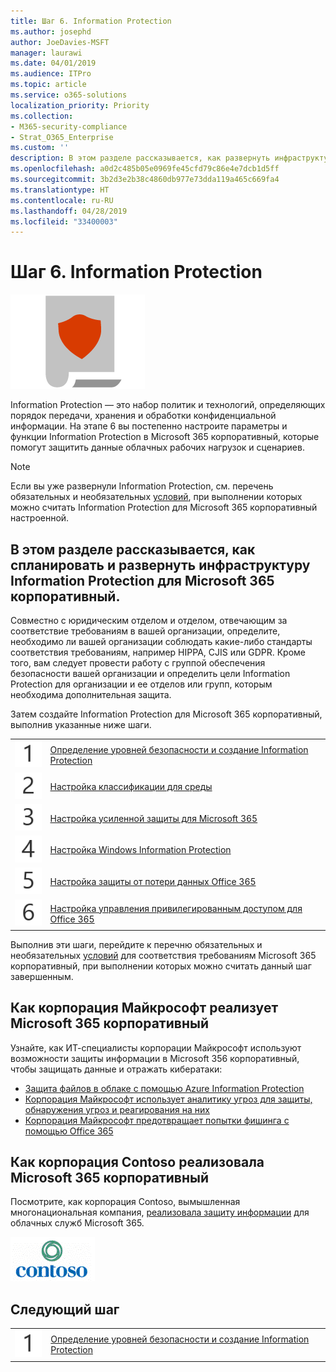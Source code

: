 ```yaml
---
title: Шаг 6. Information Protection
ms.author: josephd
author: JoeDavies-MSFT
manager: laurawi
ms.date: 04/01/2019
ms.audience: ITPro
ms.topic: article
ms.service: o365-solutions
localization_priority: Priority
ms.collection:
- M365-security-compliance
- Strat_O365_Enterprise
ms.custom: ''
description: В этом разделе рассказывается, как развернуть инфраструктуру Information Protection для Microsoft 365 корпоративный.
ms.openlocfilehash: a0d2c485b05e0969fe45cfd79c86e4e7dcb1d5ff
ms.sourcegitcommit: 3b2d3e2b38c4860db977e73dda119a465c669fa4
ms.translationtype: HT
ms.contentlocale: ru-RU
ms.lasthandoff: 04/28/2019
ms.locfileid: "33400003"
---
```

# <a name="phase-6-information-protection"></a>Шаг 6. Information Protection

![](./media/deploy-foundation-infrastructure/infoprotection_icon.png)

Information Protection — это набор политик и технологий, определяющих порядок передачи, хранения и обработки конфиденциальной информации. На этапе 6 вы постепенно настроите параметры и функции Information Protection в Microsoft 365 корпоративный, которые помогут защитить данные облачных рабочих нагрузок и сценариев.

>[!Note]
>Если вы уже развернули Information Protection, см. перечень обязательных и необязательных [условий](infoprotect-exit-criteria.md), при выполнении которых можно считать Information Protection для Microsoft 365 корпоративный настроенной.
>

## <a name="plan-and-deploy-your-microsoft-365-enterprise-information-protection-infrastructure"></a>В этом разделе рассказывается, как спланировать и развернуть инфраструктуру Information Protection для Microsoft 365 корпоративный. 

Совместно с юридическим отделом и отделом, отвечающим за соответствие требованиям в вашей организации, определите, необходимо ли вашей организации соблюдать какие-либо стандарты соответствия требованиям, например HIPPA, CJIS или GDPR. Кроме того, вам следует провести работу с группой обеспечения безопасности вашей организации и определить цели Information Protection для организации и ее отделов или групп, которым необходима дополнительная защита.

Затем создайте Information Protection для Microsoft 365 корпоративный, выполнив указанные ниже шаги.

|||
|:-------|:-----|
|![](./media/stepnumbers/Step1.png)|[Определение уровней безопасности и создание Information Protection](infoprotect-define-sec-infoprotect-levels.md)|
|![](./media/stepnumbers/Step2.png)|[Настройка классификации для среды](infoprotect-configure-classification.md)|
|![](./media/stepnumbers/Step3.png)|[Настройка усиленной защиты для Microsoft 365](infoprotect-configure-increased-security-office-365.md)|
|![](./media/stepnumbers/Step4.png)|[Настройка Windows Information Protection](infoprotect-deploy-windows-information-protection.md)|
|![](./media/stepnumbers/Step5.png)|[Настройка защиты от потери данных Office 365](infoprotect-data-loss-prevention.md)|
|![](./media/stepnumbers/Step6.png)|[Настройка управления привилегированным доступом для Office 365](infoprotect-configure-privileged-access-management.md)|


Выполнив эти шаги, перейдите к перечню обязательных и необязательных [условий](infoprotect-exit-criteria.md) для соответствия требованиям Microsoft 365 корпоративный, при выполнении которых можно считать данный шаг завершенным.

## <a name="how-microsoft-does-microsoft-365-enterprise"></a>Как корпорация Майкрософт реализует Microsoft 365 корпоративный

Узнайте, как ИТ-специалисты корпорации Майкрософт используют возможности защиты информации в Microsoft 356 корпоративный, чтобы защищать данные и отражать кибератаки:

- [Защита файлов в облаке с помощью Azure Information Protection](https://www.microsoft.com/itshowcase/Article/Content/924/Protecting-files-in-the-cloud-with-Azure-Information-Protection)
- [Корпорация Майкрософт использует аналитику угроз для защиты, обнаружения угроз и реагирования на них](https://www.microsoft.com/itshowcase/Article/Content/934/Microsoft-uses-threat-intelligence-to-protect-detect-and-respond-to-threats)
- [Корпорация Майкрософт предотвращает попытки фишинга с помощью Office 365](https://www.microsoft.com/itshowcase/Article/Content/956/Microsoft-thwarts-phishing-attempts-with-Office-365)

## <a name="how-contoso-did-microsoft-365-enterprise"></a>Как корпорация Contoso реализовала Microsoft 365 корпоративный

Посмотрите, как корпорация Contoso, вымышленная многонациональная компания, [реализовала защиту информации](contoso-info-protect.md) для облачных служб Microsoft 365.

![](./media/contoso-overview/contoso-icon.png)

## <a name="next-step"></a>Следующий шаг

|||
|:-------|:-----|
|![](./media/stepnumbers/Step1.png)|[Определение уровней безопасности и создание Information Protection](infoprotect-define-sec-infoprotect-levels.md)|

